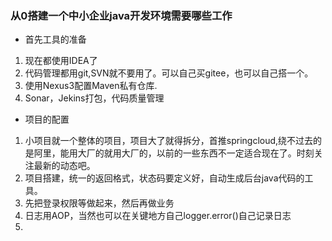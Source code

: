 ### 从0搭建一个中小企业java开发环境需要哪些工作

* 首先工具的准备

1. 现在都使用IDEA了
2. 代码管理都用git,SVN就不要用了。可以自己买gitee，也可以自己搭一个。
3. 使用Nexus3配置Maven私有仓库.
4. Sonar，Jekins打包，代码质量管理



* 项目的配置
1. 小项目就一个整体的项目，项目大了就得拆分，首推springcloud,绕不过去的是阿里，能用大厂的就用大厂的，以前的一些东西不一定适合现在了。时刻关注最新的动态吧。
2. 项目搭建，统一的返回格式，状态码要定义好，自动生成后台java代码的工具。
3. 先把登录权限等做起来，然后再做业务
4. 日志用AOP，当然也可以在关键地方自己logger.error()自己记录日志
5.

